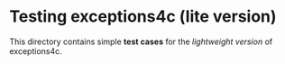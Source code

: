 
# Testing exceptions4c (lite version)

This directory contains simple **test cases** for the *lightweight version*
of exceptions4c.

